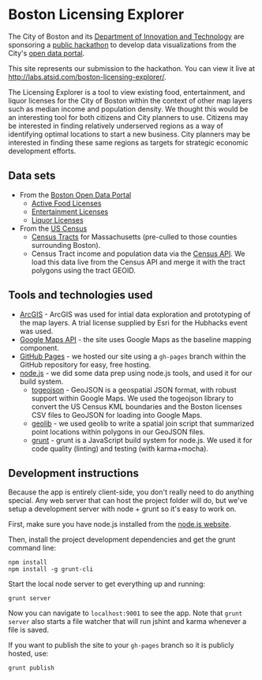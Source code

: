 # Boston Licensing Explorer

The City of Boston and its [Department of Innovation and Technology](http://www.cityofboston.gov/DoIT/) are sponsoring a [public hackathon](http://hubhacks2.challengepost.com/) to develop data visualizations from the City's [open data portal](https://data.cityofboston.gov/).

This site represents our submission to the hackathon. You can view it live at http://labs.atsid.com/boston-licensing-explorer/.

The Licensing Explorer is a tool to view existing food, entertainment, and liquor licenses for the City of Boston within the context of other map layers such as median income and population density. We thought this would be an interesting tool for both citizens and City planners to use. Citizens may be interested in finding relatively underserved regions as a way of identifying optimal locations to start a new business. City planners may be interested in finding these same regions as targets for strategic economic development efforts.

## Data sets
* From the [Boston Open Data Portal](https://data.cityofboston.gov/)
  * [Active Food Licenses](https://data.cityofboston.gov/Permitting/Active-Food-Establishment-Licenses/gb6y-34cq)
  * [Entertainment Licenses](https://data.cityofboston.gov/Permitting/Entertainment-Licenses/qq8y-k3gp)
  * [Liquor Licenses](https://data.cityofboston.gov/dataset/Liquor-Licenses/hda6-fnsh)
* From the [US Census](http://www.census.gov/)
  * [Census Tracts](http://www.census.gov/geo/maps-data/data/kml/kml_tracts.html) for Massachusetts (pre-culled to those counties surrounding Boston).
  * Census Tract income and population data via the [Census API](http://api.census.gov/data/2013/acs5). We load this data live from the Census API and merge it with the tract polygons using the tract GEOID.

## Tools and technologies used

* [ArcGIS](http://www.arcgis.com/features/) - ArcGIS was used for intial data exploration and prototyping of the map layers. A trial license supplied by Esri for the Hubhacks event was used.
* [Google Maps API](https://developers.google.com/maps/documentation/javascript/tutorial) - the site uses Google Maps as the baseline mapping component.
* [GitHub Pages](https://pages.github.com/) - we hosted our site using a `gh-pages` branch within the GitHub repository for easy, free hosting.
* [node.js](https://nodejs.org/) - we did some data prep using node.js tools, and used it for our build system.
  * [togeojson](https://github.com/mapbox/togeojson) - GeoJSON is a geospatial JSON format, with robust support within Google Maps. We used the togeojson library to convert the US Census KML boundaries and the Boston licenses CSV files to GeoJSON for loading into Google Maps.
  * [geolib](https://github.com/manuelbieh/Geolib) - we used geolib to write a spatial join script that summarized point locations within polygons in our GeoJSON files.
  * [grunt](http://gruntjs.com/) - grunt is a JavaScript build system for node.js. We used it for code quality (linting) and testing (with karma+mocha).

## Development instructions

Because the app is entirely client-side, you don't really need to do anything special. Any web server that can host the project folder will do, but we've setup a development server with node + grunt so it's easy to work on.

First, make sure you have node.js installed from the [node.js website](https://nodejs.org/download/).

Then, install the project development dependencies and get the grunt command line:

    npm install
    npm install -g grunt-cli

Start the local node server to get everything up and running:

    grunt server

Now you can navigate to `localhost:9001` to see the app. Note that `grunt server` also starts a file watcher that will run jshint and karma whenever a file is saved.

If you want to publish the site to your `gh-pages` branch so it is publicly hosted, use:

    grunt publish

  
  
